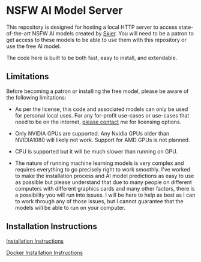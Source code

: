 # NSFW AI Model Server

This repository is designed for hosting a local HTTP server to access state-of-the-art NSFW AI models created by [Skier](https://www.patreon.com/Skier). You will need to be a patron to get access to these models to be able to use them with this repository or use the free AI model.

The code here is built to be both fast, easy to install, and extendable.

## Limitations

Before becoming a patron or installing the free model, please be aware of the following limitations:

- As per the license, this code and associated models can only be used for personal local uses. For any for-profit use-cases or use-cases that need to be on the internet, [please contact](https://discord.gg/EvYbZBf) me for licensing options.

- Only NVIDIA GPUs are supported. Any Nvidia GPUs older than NVIDIA1080 will likely not work. Support for AMD GPUs is not planned.

- CPU is supported but it will be much slower than running on GPU.

- The nature of running machine learning models is very complex and requires everything to go precisely right to work smoothly. I've worked to make the installation process and AI model predictions as easy to use as possible but please understand that due to many people on different computers with different graphics cards and many other factors, there is a possibility you will run into issues. I will be here to help as best as I can to work through any of those issues, but I cannot guarantee that the models will be able to run on your computer.

## Installation Instructions
[Installation Instructions](https://github.com/skier233/nsfw_ai_model_server/wiki/Installation-Instructions)

[Docker Installation Instructions](https://github.com/skier233/nsfw_ai_model_server/wiki/Installation-Instructions-(Docker))
